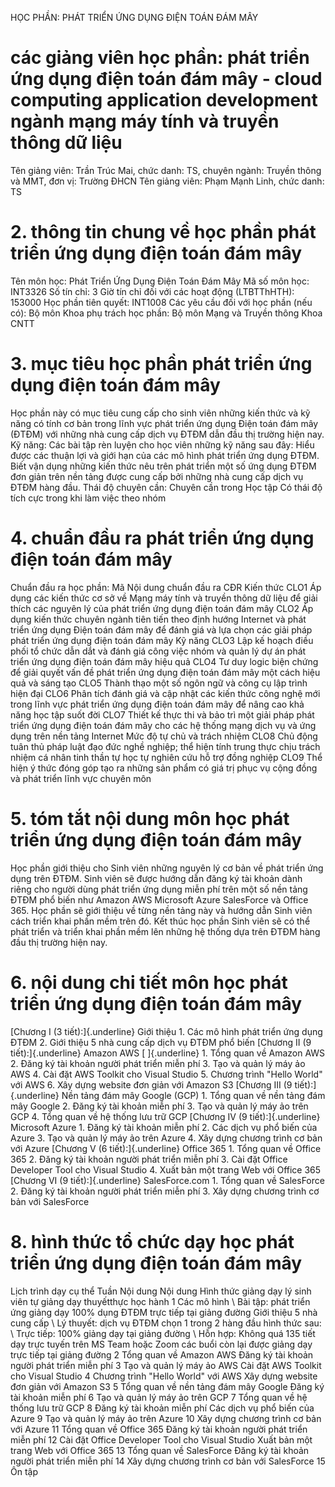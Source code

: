 HỌC PHẦN: PHÁT TRIỂN ỨNG DỤNG ĐIỆN TOÁN ĐÁM MÂY 
# các giảng viên học phần: phát triển ứng dụng điện toán đám mây - cloud computing application development ngành mạng máy tính và truyền thông dữ liệu
Tên giảng viên: Trần Trúc Mai, chức danh: TS, chuyên ngành: Truyền thông và MMT, đơn vị: Trường ĐHCN
Tên giảng viên: Phạm Mạnh Linh, chức danh: TS
# 2. thông tin chung về học phần phát triển ứng dụng điện toán đám mây
Tên môn học: Phát Triển Ứng Dụng Điện Toán Đám Mây Mã số môn học: INT3326 Số tín chỉ: 3 Giờ tín chỉ đối với các hoạt động (LTBTThHTH): 153000 Học phần tiên quyết: INT1008 Các yêu cầu đối với học phần (nếu có): Bộ môn Khoa phụ trách học phần: Bộ môn Mạng và Truyền thông Khoa CNTT 
# 3. mục tiêu học phần phát triển ứng dụng điện toán đám mây
Học phần này có mục tiêu cung cấp cho sinh viên những kiến thức và kỹ năng có tính cơ bản trong lĩnh vực phát triển ứng dụng Điện toán đám mây (ĐTĐM) với những nhà cung cấp dịch vụ ĐTĐM dẫn đầu thị trường hiện nay. Kỹ năng: Các bài tập rèn luyện cho học viên những kỹ năng sau đây: Hiểu được các thuận lợi và giới hạn của các mô hình phát triển ứng dụng ĐTĐM. Biết vận dụng những kiến thức nêu trên phát triển một số ứng dụng ĐTĐM đơn giản trên nền tảng được cung cấp bởi những nhà cung cấp dịch vụ ĐTĐM hàng đầu. Thái độ chuyên cần: Chuyên cần trong Học tập Có thái độ tích cực trong khi làm việc theo nhóm 
# 4. chuẩn đầu ra phát triển ứng dụng điện toán đám mây
Chuẩn đầu ra học phần: Mã Nội dung chuẩn đầu ra CĐR Kiến thức CLO1 Áp dụng các kiến thức cơ sở về Mạng máy tính và truyền thông dữ liệu để giải thích các nguyên lý của phát triển ứng dụng điện toán đám mây CLO2 Áp dụng kiến thức chuyên ngành tiên tiến theo định hướng Internet và phát triển ứng dụng Điện toán đám mây để đánh giá và lựa chọn các giải pháp phát triển ứng dụng điện toán đám mây Kỹ năng CLO3 Lập kế hoạch điều phối tổ chức dẫn dắt và đánh giá công việc nhóm và quản lý dự án phát triển ứng dụng điện toán đám mây hiệu quả CLO4 Tư duy logic biện chứng để giải quyết vấn đề phát triển ứng dụng điện toán đám mây một cách hiệu quả và sáng tạo CLO5 Thành thạo một số ngôn ngữ và công cụ lập trình hiện đại CLO6 Phân tích đánh giá và cập nhật các kiến thức công nghệ mới trong lĩnh vực phát triển ứng dụng điện toán đám mây để nâng cao khả năng học tập suốt đời CLO7 Thiết kế thực thi và bảo trì một giải pháp phát triển ứng dụng điện toán đám mây cho các hệ thống mạng dịch vụ và ứng dụng trên nền tảng Internet Mức độ tự chủ và trách nhiệm CLO8 Chủ động tuân thủ pháp luật đạo đức nghề nghiệp; thể hiện tính trung thực chịu trách nhiệm cá nhân tinh thần tự học tự nghiên cứu hỗ trợ đồng nghiệp CLO9 Thể hiện ý thức đóng góp tạo ra những sản phẩm có giá trị phục vụ cộng đồng và phát triển lĩnh vực chuyên môn
# 5. tóm tắt nội dung môn học phát triển ứng dụng điện toán đám mây
Học phần giới thiệu cho Sinh viên những nguyên lý cơ bản về phát triển ứng dụng trên ĐTĐM. Sinh viên sẽ được hướng dẫn đăng ký tài khoản dành riêng cho người dùng phát triển ứng dụng miễn phí trên một số nền tảng ĐTĐM phổ biến như Amazon AWS Microsoft Azure SalesForce và Office 365. Học phần sẽ giới thiệu về từng nền tảng này và hướng dẫn Sinh viên cách triển khai phần mềm trên đó. Kết thúc học phần Sinh viên sẽ có thể phát triển và triển khai phần mềm lên những hệ thống dựa trên ĐTĐM hàng đầu thị trường hiện nay.
# 6. nội dung chi tiết môn học phát triển ứng dụng điện toán đám mây
[Chương I (3 tiết):]{.underline} Giới thiệu 1. Các mô hình phát triển ứng dụng ĐTĐM 2. Giới thiệu 5 nhà cung cấp dịch vụ ĐTĐM phổ biến [Chương II (9 tiết):]{.underline} Amazon AWS [ ]{.underline} 1\. Tổng quan về Amazon AWS 2\. Đăng ký tài khoản người phát triển miễn phí 3\. Tạo và quản lý máy ảo AWS 4\. Cài đặt AWS Toolkit cho Visual Studio 5\. Chương trình "Hello World" với AWS 6\. Xây dựng website đơn giản với Amazon S3 [Chương III (9 tiết):]{.underline} Nền tảng đám mây Google (GCP) 1\. Tổng quan về nền tảng đám mây Google 2\. Đăng ký tài khoản miễn phí 3\. Tạo và quản lý máy ảo trên GCP 4\. Tổng quan về hệ thống lưu trữ GCP [Chương IV (9 tiết):]{.underline} Microsoft Azure 1\. Đăng ký tài khoản miễn phí 2\. Các dịch vụ phổ biến của Azure 3\. Tạo và quản lý máy ảo trên Azure 4\. Xây dựng chương trình cơ bản với Azure [Chương V (6 tiết):]{.underline} Office 365 1\. Tổng quan về Office 365 2\. Đăng ký tài khoản người phát triển miễn phí 3\. Cài đặt Office Developer Tool cho Visual Studio 4\. Xuất bản một trang Web với Office 365 [Chương VI (9 tiết):]{.underline} SalesForce.com 1\. Tổng quan về SalesForce 2\. Đăng ký tài khoản người phát triển miễn phí 3\. Xây dựng chương trình cơ bản với SalesForce 
# 8. hình thức tổ chức dạy học phát triển ứng dụng điện toán đám mây
Lịch trình dạy cụ thể Tuần Nội dung Nội dung Hình thức giảng dạy lý sinh viên tự giảng dạy thuyếtthực học hành 1 Các mô hình \ Bài tập: phát triển ứng giảng dạy 100% dụng ĐTĐM trực tiếp tại giảng đường Giới thiệu 5 nhà cung cấp \ Lý thuyết: dịch vụ ĐTĐM chọn 1 trong 2 hàng đầu hình thức sau: \ Trực tiếp: 100% giảng dạy tại giảng đường \ Hỗn hợp: Không quá 135 tiết dạy trực tuyến trên MS Team hoặc Zoom các buổi còn lại được giảng dạy trực tiếp tại giảng đường 2 Tổng quan về Amazon AWS Đăng ký tài khoản người phát triển miễn phí 3 Tạo và quản lý máy ảo AWS Cài đặt AWS Toolkit cho Visual Studio 4 Chương trình "Hello World" với AWS Xây dựng website đơn giản với Amazon S3 5 Tổng quan về nền tảng đám mây Google Đăng ký tài khoản miễn phí 6 Tạo và quản lý máy ảo trên GCP 7 Tổng quan về hệ thống lưu trữ GCP 8 Đăng ký tài khoản miễn phí Các dịch vụ phổ biến của Azure 9 Tạo và quản lý máy ảo trên Azure 10 Xây dựng chương trình cơ bản với Azure 11 Tổng quan về Office 365 Đăng ký tài khoản người phát triển miễn phí 12 Cài đặt Office Developer Tool cho Visual Studio Xuất bản một trang Web với Office 365 13 Tổng quan về SalesForce Đăng ký tài khoản người phát triển miễn phí 14 Xây dựng chương trình cơ bản với SalesForce 15 Ôn tập 
